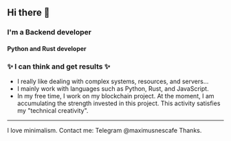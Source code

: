 ## Hi there 👋

### I'm a Backend developer
#### Python and Rust developer

### ✨ I can think and get results ✨

- I really like dealing with complex systems, resources, and servers...
- I mainly work with languages such as Python, Rust, and JavaScript.
- In my free time, I work on my blockchain project. At the moment, I am accumulating the strength invested in this project. This activity satisfies my "technical creativity".

---
I love minimalism. Contact me: Telegram @maximusnescafe 
Thanks.
